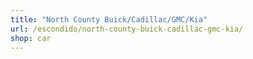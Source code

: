 ```yaml
---
title: "North County Buick/Cadillac/GMC/Kia"
url: /escondido/north-county-buick-cadillac-gmc-kia/
shop: car
---
```

